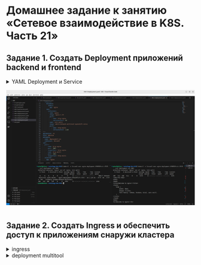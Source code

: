 # Домашнее задание к занятию «Сетевое взаимодействие в K8S. Часть 21»

## Задание 1. Создать Deployment приложений backend и frontend

<details>
<summary>YAML Deployment и Service
</summary>
```
apiVersion: apps/v1
kind: Deployment
metadata:
  name: nginx-deployment
  namespace: lesson4
  labels:
    app: nginx
spec:
  replicas: 1
  selector:
    matchLabels:
      app: nginx
  template:
    metadata:
      labels:
        app: nginx
    spec:
      containers:
      - name: nginx
        image: nginx:1.19
        ports:
          - name: http-nginx
            containerPort: 80
      - name: init-multi
        image: wbitt/network-multitool:openshift-extra
        ports:
          - name: http-multi
            containerPort: 1180
---
apiVersion: v1
kind: Service
metadata:
  name: deployment-svc
  namespace: lesson3
spec:
  ports:
    - name: http-nginx
      port: 9001
      targetPort: http-nginx
    - name: http-multi
      port: 9002
      targetPort: http-multi
  selector:
    app: nginx
---
apiVersion: v1
kind: Pod
metadata:
  name: ext-multi
  namespace: lesson3
  labels:
    app: multi
spec:
  containers:
  - name: ext-multi
    image: wbitt/network-multitool
    ports:
      - name: ext-multi
        containerPort: 443
```
</details>

![screen](/screen/12-adminkube-05-1.png)

#

## Задание 2. Создать Ingress и обеспечить доступ к приложениям снаружи кластера

<details>
<summary>ingress
</summary>
```
apiVersion: networking.k8s.io/v1
kind: Ingress
metadata:
  namespace: lesson4
  name: ingress-lesson4
  annotations:
    nginx.ingress.kubernetes.io/rewrite-target: /
spec:
  rules:
    - host: ultra.local
      http:
        paths:
          - path: /
            pathType: Prefix
            backend:
              service:
                name: web-svc
                port:
                  name: web
          - path: /app
            pathType: Prefix
            backend:
              service:
                name: app-svc
                port:
                  name: app
```
</details>

<details>
<summary>deployment multitool
</summary>
```
apiVersion: apps/v1
kind: Deployment
metadata:
  name: app-multitool
  namespace: lesson4
  labels:
    app: nginx
spec:
  replicas: 3
  selector:
    matchLabels:
      app: app
  template:
    metadata:
      labels:
        app: app
    spec:
      containers:
      - name: multitool
        image: wbitt/network-multitool
---
apiVersion: v1
kind: Service
metadata:
  name: app-svc
  namespace: lesson4
spec:
  ports:
    - name: app
      port: 80
  selector:
    app: app

```
</details>
<details>
<summary>deployment nginx
</summary>
```
apiVersion: apps/v1
kind: Deployment
metadata:
  name: nginx-deployment
  namespace: lesson4
  labels:
    app: nginx
spec:
  replicas: 3
  selector:
    matchLabels:
      app: web
  template:
    metadata:
      labels:
        app: web
    spec:
      containers:
      - name: nginx
        image: nginx:1.19
---
apiVersion: v1
kind: Service
metadata:
  name: web-svc
  namespace: lesson4
spec:
  ports:
    - name: web
      port: 80
  selector:
    app: web

```
</details>

![screen](/screen/12-adminkube-05-2.png)

#